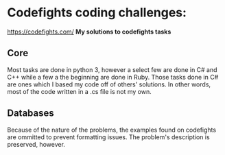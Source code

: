 # Codefights coding challenges:
https://codefights.com/
**My solutions to codefights tasks**

## Core
Most tasks are done in python 3, however a select few are done in C# and C++ while a few a the beginning are done in Ruby.
Those tasks done in C# are ones which I based my code off of others' solutions.  In other words, most of the code written in a .cs file is not my own.

## Databases
Because of the nature of the problems, the examples found on codefights are ommitted to prevent formatting issues. The problem's description is preserved, however.
